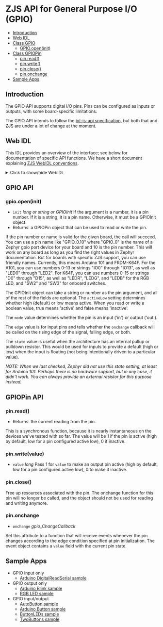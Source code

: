 ZJS API for General Purpose I/O (GPIO)
======================================

* [Introduction](#introduction)
* [Web IDL](#web-idl)
* [Class GPIO](#gpio-api)
  * [GPIO.open(init)](#gpioopeninit)
* [Class GPIOPin](#gpiopin-api)
  * [pin.read()](#pinread)
  * [pin.write()](#pinwritevalue)
  * [pin.close()](#pinclose)
  * [pin.onchange](#pinonchange)
* [Sample Apps](#sample-apps)

Introduction
------------
The GPIO API supports digital I/O pins. Pins can be configured as inputs or
outputs, with some board-specific limitations.

The GPIO API intends to follow the [iot-js-api specification](https://github.com/intel/iot-js-api/tree/master/board/gpio.md),
but both that and ZJS are under a lot of change at the moment.

Web IDL
-------
This IDL provides an overview of the interface; see below for documentation of
specific API functions.  We have a short document explaining [ZJS WebIDL conventions](Notes_on_WebIDL.md).

<details>
<summary> Click to show/hide WebIDL</summary>
<pre>
// require returns a GPIO object
// var gpio = require('gpio');
[ReturnFromRequire]
interface GPIO {
    GPIOPin open( (long or string or GPIOInit) init);
};<p>
dictionary GPIOInit {
    (long or string) pin;
    boolean activeLow = false;
    GPIOMode  mode =  "out";
    GPIOEdge  edge =  "none";
    GPIOState state = "none";
};<p>interface GPIOPin {
    long read();
    void write(long value);
    void close();
    attribute gpio_ChangeCallback onchange;
};<p>callback gpio_ChangeCallback = void (GPIOEvent event);<p>dictionary GPIOEvent {
    long value;
};<p>enum GPIOMode  { "out", "in" };
enum GPIOEdge  { "none", "rising", "falling", "any" };
enum GPIOState { "none", "up", "down" };</pre>
</details>

GPIO API
--------
### gpio.open(init)
* `init` *long or string or GPIOInit* If the argument is a number, it is a pin number. If it is a
string, it is a pin name. Otherwise, it must be a GPIOInit object.
* Returns: a GPIOPin object that can be used to read or write the pin.

If the pin number or name is valid for the given board, the call will succeed.
You can use a pin name like "GPIO_0.10" where "GPIO_0" is the name of a Zephyr
gpio port device for your board and 10 is the pin number. This will work on any
board as long as you find the right values in Zephyr documentation. But for
boards with specific ZJS support, you can use friendly names. Currently, this
means Arduino 101 and FRDM-K64F. For the A101, you can use numbers 0-13 or
strings "IO0" through "IO13", as well as "LED0" through "LED2". For K64F, you
can use numbers 0-15 or strings "D0" through "D15", as well as "LEDR", "LEDG",
and "LEDB" for the RGB LED, and "SW2" and "SW3" for onboard switches.

The GPIOInit object can take a string or number as the pin argument,
and all of the rest of the fields are optional. The `activeLow`
setting determines whether high (default) or low means active. When
you read or write a boolean value, true means 'active' and false means
'inactive'.

The `mode` value determines whether the pin is an input ('in') or output
('out').

The `edge` value is for input pins and tells whether the `onchange` callback
will be called on the rising edge of the signal, falling edge, or both.

The `state` value is useful when the architecture has an internal
pullup or pulldown resistor. This would be used for inputs to provide
a default (high or low) when the input is floating (not being
intentionally driven to a particular value).

*NOTE: When we last checked, Zephyr did not use this state setting, at least for
Arduino 101. Perhaps there is no hardware support, but in any case, it didn't
work. You can always provide an external resistor for this purpose instead.*

GPIOPin API
-----------
### pin.read()
* Returns: the current reading from the pin.

This is a synchronous function, because it is nearly
instantaneous on the devices we've tested with so far. The value will
be 1 if the pin is active (high by default, low for a pin configured
active low), 0 if inactive.

### pin.write(value)
* `value` *long*  Pass 1 for `value` to make an output pin active
(high by default, low for a pin configured active low), 0 to make it inactive.

### pin.close()

Free up resources associated with the pin. The onchange function for this pin
will no longer be called, and the object should not be used for reading and
writing anymore.

### pin.onchange

* `onchange` *gpio_ChangeCallback*

Set this attribute to a function that will receive events whenever the pin
changes according to the edge condition specified at pin initialization. The
event object contains a `value` field with the current pin state.

Sample Apps
-----------
* GPIO input only
  * [Arduino DigitalReadSerial sample](../samples/arduino/basics/DigitalReadSerial.js)
* GPIO output only
  * [Arduino Blink sample](../samples/arduino/basics/Blink.js)
  * [RGB LED sample](../samples/RGB.js)
* GPIO input/output
  * [AutoButton sample](../samples/AutoButton.js)
  * [Arduino Button sample](../samples/arduino/digital/Button.js)
  * [ButtonLEDs sample](../samples/ButtonLEDs.js)
  * [TwoButtons sample](../samples/TwoButtons.js)
